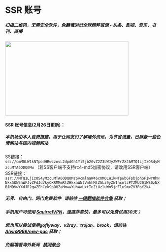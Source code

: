 # SSR 账号 

##### 扫描二维码，无需安全软件，免翻墙浏览全球精粹资源 - 头条、影视、音乐、书刊、直播
<img src="http://gfw-breaker.win/videos/ogate.jpg" width="400px" height="240px"/>

#### SSR 账号信息(2月26日更新)：
##### 本机场由本人自费搭建，用于让网友们了解墙外资讯，为节省流量，已屏蔽一些色情网站与国内视频网站

SS链接： ```ss://cmM0LW1kNTpodHRwczovL2dpdGh1Yi5jb20vZ2Z3LWJyZWFrZXJAMTQ1LjIzOS4yMzcuMTA6ODQ0Mw``` （若SS客户端不支持rc4-md5加密协议，请改用SSR客户端）<br/>
SSR链接： ```ssr://MTQ1LjIzOS4yMzcuMTA6ODQ0MzpvcmlnaW46cmM0LW1kNTpwbGFpbjphSFIwY0hNNkx5OW5hWFJvZFdJdVkyOXRMMmRtZHkxaWNtVmhhMlZ5Lz9yZW1hcmtzPTZMU201WS0zNXB1MDVwYXdJR2gwZEhCek9pOHZaMmwwYUhWaUxtTnZiUzluWm5jdFluSmxZV3RsY2k4```

##### 无界、自由门、网门免费软件 &nbsp; 请前往 [一键翻墙软件合集](https://github.com/gfw-breaker/nogfw/blob/master/README.md) 获取；

##### 手机用户可使用 [SquirrelVPN](https://github.com/gfw-breaker/ssr-accounts/blob/master/resources/squirrelvpn.md)，速度非常快，最多可以免费试用30天； 

##### 您也可以尝试使用goflyway、v2ray、trojan、brook，请前往 [Alvin9999/new-pac](https://github.com/Alvin9999/new-pac/wiki) 获取；

##### 免翻墙看海外新闻 &nbsp; [禁闻聚合](https://github.com/gfw-breaker/banned-news3/blob/master/README.md?a01)


<img src='http://gfw-breaker.win/ssr-centos7.md' width='0px' height='0px'/>

